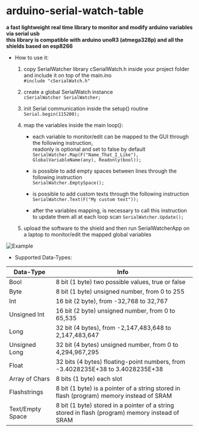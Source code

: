 # arduino-serial-watch-table
**a fast lightweight real time library to monitor and modify arduino variables via serial usb  
this library is compatible with arduino unoR3 (atmega328p) and all the shields based on esp8266**


* How to use it:

  1. copy SerialWatcher library cSerialWatch.h inside your project folder and include it on top of the main.ino  
      `#include "cSerialWatch.h"`

  2. create a global SerialWatch instance  
      `cSerialWatcher SerialWatcher;`

  3. init Serial communication inside the setup() routine  
     `Serial.begin(115200);`
     
  4. map the variables inside the main loop():
     * each variable to monitor/edit can be mapped to the GUI through the following instruction,  
       readonly is optional and set to false by default  
       `SerialWatcher.Map(F("Name_That_I_Like"), GlobalVariableName(any), Readonly(bool));`
       
      * is possible to add empty spaces between lines through the following instruction  
        `SerialWatcher.EmptySpace();`

      * is possible to add custom texts through the following instruction  
        `SerialWatcher.Text(F("My custom text"));`

      * after the variables mapping, is necessary to call this instruction to update them all at each loop scan
        `SerialWatcher.Update();`

   5. upload the software to the shield and then run SerialWatcherApp on a laptop to monitor/edit the mapped global variables  

![Example](https://github.com/lozziboy/arduino-serial-watch-table/blob/main/example.PNG)  

* Supported Data-Types:

Data-Type | Info
------------ | -------------
Bool | 8 bit (1 byte) two possible values, true or false
Byte | 8 bit (1 byte) unsigned number, from 0 to 255          
Int | 16 bit (2 byte), from -32,768 to 32,767
Unsigned Int | 16 bit (2 byte) unsigned number, from 0 to 65,535
Long | 32 bit (4 bytes), from -2,147,483,648 to 2,147,483,647
Unsigned Long | 32 bit (4 bytes) unsigned number, from 0 to 4,294,967,295
Float | 32 bits (4 bytes) floating-point numbers, from -3.4028235E+38 to 3.4028235E+38
Array of Chars | 8 bits (1 byte) each slot
Flashstrings | 8 bit (1 byte) is a pointer of a string stored in flash (program) memory instead of SRAM
Text/Empty Space | 8 bit (1 byte) stored in a pointer of a string stored in flash (program) memory instead of SRAM
